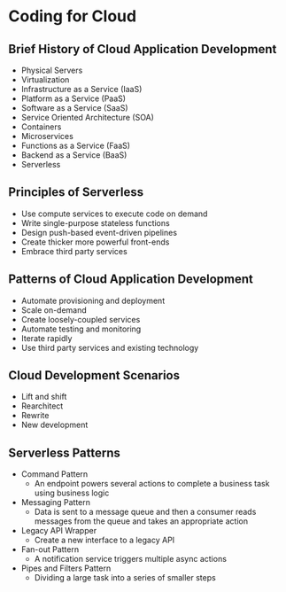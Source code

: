 # Coding for Cloud

## Brief History of Cloud Application Development

- Physical Servers
- Virtualization
- Infrastructure as a Service (IaaS)
- Platform as a Service (PaaS)
- Software as a Service (SaaS)
- Service Oriented Architecture (SOA)
- Containers
- Microservices
- Functions as a Service (FaaS)
- Backend as a Service (BaaS)
- Serverless

## Principles of Serverless

- Use compute services to execute code on demand
- Write single-purpose stateless functions
- Design push-based event-driven pipelines
- Create thicker more powerful front-ends
- Embrace third party services

## Patterns of Cloud Application Development

- Automate provisioning and deployment
- Scale on-demand
- Create loosely-coupled services
- Automate testing and monitoring
- Iterate rapidly
- Use third party services and existing technology

## Cloud Development Scenarios

- Lift and shift
- Rearchitect
- Rewrite
- New development

## Serverless Patterns

- Command Pattern
    - An endpoint powers several actions to complete a business task using business logic
- Messaging Pattern
    - Data is sent to a message queue and then a consumer reads messages from the queue and takes an appropriate action
- Legacy API Wrapper
    - Create a new interface to a legacy API
- Fan-out Pattern
    - A notification service triggers multiple async actions
- Pipes and Filters Pattern
    - Dividing a large task into a series of smaller steps
